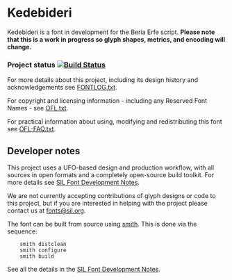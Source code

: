 # Kedebideri

Kedebideri is a font in development for the Beria Erfe script. **Please note that this is a work in progress so glyph shapes, metrics, and encoding will change.**

### Project status [![Build Status](https://build.palaso.org/app/rest/builds/buildType:Fonts_Kedebideri/statusIcon)](https://build.palaso.org/viewType.html?buildTypeId=Fonts_Kedebideri&guest=1)

For more details about this project, including its design history and acknowledgements see [FONTLOG.txt](FONTLOG.txt).

For copyright and licensing information - including any Reserved Font Names - see [OFL.txt](OFL.txt).

For practical information about using, modifying and redistributing this font see [OFL-FAQ.txt](OFL-FAQ.txt).

## Developer notes

This project uses a UFO-based design and production workflow, with all sources in open formats and a completely open-source build toolkit. For more details see [SIL Font Development Notes](https://silnrsi.github.io/silfontdev/en-US/Introduction.html).

We are not currently accepting contributions of glyph designs or code to this project, but if you are interested in helping with the project please contact us at fonts@sil.org.

The font can be built from source using [smith](https://github.com/silnrsi/smith). This is done via the sequence:
```
    smith distclean
    smith configure
    smith build
```
See all the details in the [SIL Font Development Notes](https://silnrsi.github.io/silfontdev/en-US/Introduction.html).
